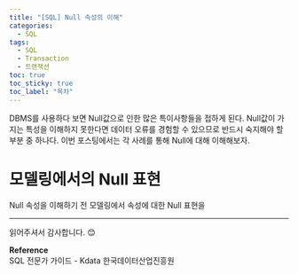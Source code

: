 ```yaml
---
title: "[SQL] Null 속성의 이해"
categories:
  - SQL
tags:
  - SQL
  - Transaction
  - 트랜잭션
toc: true
toc_sticky: true
toc_label: "목차"
---
```


DBMS를 사용하다 보면 Null값으로 인한 많은 특이사항들을 접하게 된다. Null값이 가지는 특성을 이해하지 못한다면 데이터 오류를 경험할 수 있으므로 반드시 숙지해야 할 부분 중 하나다. 이번 포스팅에서는 각 사례를 통해 Null에 대해 이해해보자.

# 모델링에서의 Null 표현

Null 속성을 이해하기 전 모델링에서 속성에 대한 Null 표현을 



---

읽어주셔서 감사합니다. 😊 

__Reference__  
SQL 전문가 가이드 - Kdata 한국데이터산업진흥원  